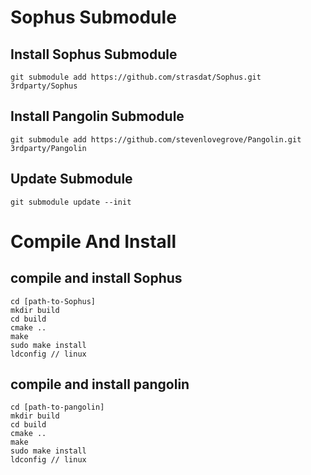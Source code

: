# Sophus Submodule
## Install Sophus Submodule
```
git submodule add https://github.com/strasdat/Sophus.git 3rdparty/Sophus
```
## Install Pangolin Submodule
```
git submodule add https://github.com/stevenlovegrove/Pangolin.git  3rdparty/Pangolin
```


## Update Submodule
```
git submodule update --init
```
# Compile And Install
## compile and install Sophus
```
cd [path-to-Sophus]
mkdir build
cd build
cmake ..
make 
sudo make install 
ldconfig // linux
```

## compile and install pangolin
```
cd [path-to-pangolin]
mkdir build
cd build
cmake ..
make 
sudo make install 
ldconfig // linux
```